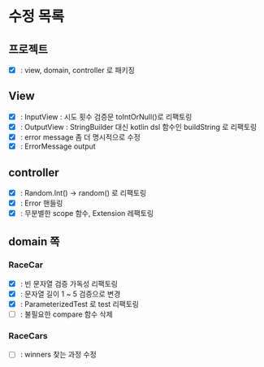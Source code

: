 # 수정 목록
## 프로젝트
- [x] : view, domain, controller 로 패키징

## View
- [x] : InputView : 시도 횟수 검증문 toIntOrNull()로 리팩토링
- [x] : OutputView : StringBuilder 대신 kotlin dsl 함수인 buildString 로 리팩토링
- [x] : error message 좀 더 명시적으로 수정  
- [x] : ErrorMessage output
## controller
- [x] : Random.Int() -> random() 로 리팩토링
- [x] : Error 핸들링
- [x] : 무분별한 scope 함수, Extension 레팩토링
## domain 쪽
### RaceCar
- [x] : 빈 문자열 검증 가독성 리팩토링
- [x] : 문자열 길이 1 ~ 5 검증으로 변경
- [x] : ParameterizedTest 로 test 리팩토링 
- [ ] : 불필요한 compare 함수 삭제

### RaceCars
- [ ] : winners 찾는 과정 수정